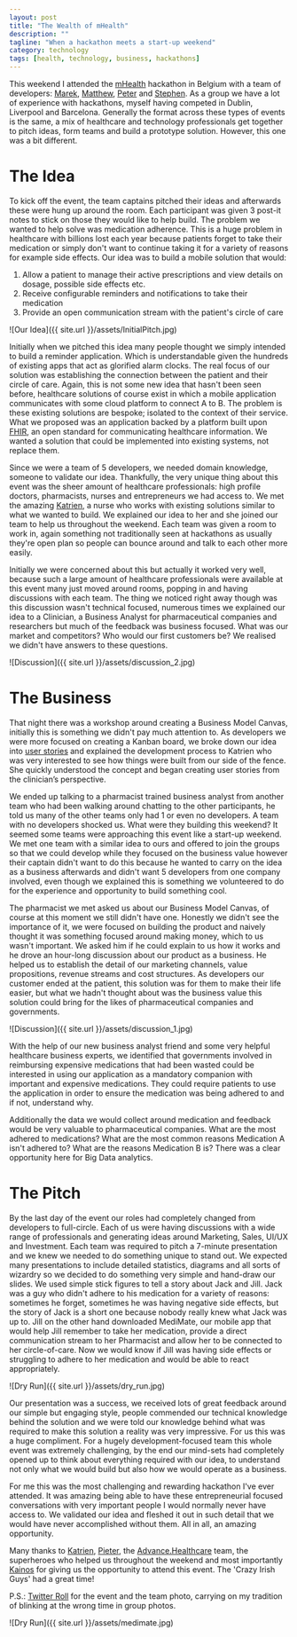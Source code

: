 ```yaml
---
layout: post
title: "The Wealth of mHealth"
description: ""
tagline: "When a hackathon meets a start-up weekend"
category: technology
tags: [health, technology, business, hackathons]
---
```


This weekend I attended the [mHealth](http://mhealth.be/en/home/) hackathon in Belgium with a team of developers: [Marek](https://twitter.com/marekkaluzny), [Matthew](https://twitter.com/matthewfitch23), [Peter](https://twitter.com/PMc_A) and [Stephen](https://twitter.com/iSteveyBrown). As a group we have a lot of experience with hackathons, myself having competed in Dublin, Liverpool and Barcelona. Generally the format across these types of events is the same, a mix of healthcare and technology professionals get together to pitch ideas, form teams and build a prototype solution. However, this one was a bit different.

# The Idea

To kick off the event, the team captains pitched their ideas and afterwards these were hung up around the room. Each participant was given 3 post-it notes to stick on those they would like to help build. The problem we wanted to help solve was medication adherence. This is a huge problem in healthcare with billions lost each year because patients forget to take their medication or simply don't want to continue taking it for a variety of reasons for example side effects. Our idea was to build a mobile solution that would:

<ol>
	<li>Allow a patient to manage their active prescriptions and view details on dosage, possible side effects etc.</li>
	<li>Receive configurable reminders and notifications to take their medication</li>
	<li>Provide an open communication stream with the patient's circle of care</li>
</ol>

![Our Idea]({{ site.url }}/assets/InitialPitch.jpg)

Initially when we pitched this idea many people thought we simply intended to build a reminder application. Which is understandable given the hundreds of existing apps that act as glorified alarm clocks. The real focus of our solution was establishing the connection between the patient and their circle of care. Again, this is not some new idea that hasn't been seen before, healthcare solutions of course exist in which a mobile application communicates with some cloud platform to connect A to B. The problem is these existing solutions are bespoke; isolated to the context of their service. What we proposed was an application backed by a platform built upon [FHIR](https://www.hl7.org/fhir/overview.html), an open standard for communicating healthcare information. We wanted a solution that could be implemented into existing systems, not replace them.

Since we were a team of 5 developers, we needed domain knowledge, someone to validate our idea. Thankfully, the very unique thing about this event was the sheer amount of healthcare professionals: high profile doctors, pharmacists, nurses and entrepreneurs we had access to. We met the amazing [Katrien](https://twitter.com/KatrienApers), a nurse who works with existing solutions similar to what we wanted to build. We explained our idea to her and she joined our team to help us throughout the weekend. Each team was given a room to work in, again something not traditionally seen at hackathons as usually they're open plan so people can bounce around and talk to each other more easily. 

Initially we were concerned about this but actually it worked very well, because such a large amount of healthcare professionals were available at this event many just moved around rooms, popping in and having discussions with each team. The thing we noticed right away though was this discussion wasn't technical focused, numerous times we explained our idea to a Clinician, a Business Analyst for pharmaceutical companies and researchers but much of the feedback was business focused. What was our market and competitors? Who would our first customers be? We realised we didn't have answers to these questions. 

![Discussion]({{ site.url }}/assets/discussion_2.jpg)

# The Business

That night there was a workshop around creating a Business Model Canvas, initially this is something we didn't pay much attention to. As developers we were more focused on creating a Kanban board, we broke down our idea into [user stories](https://www.mountaingoatsoftware.com/agile/user-stories) and explained the development process to Katrien who was very interested to see how things were built from our side of the fence. She quickly understood the concept and began creating user stories from the clinician’s perspective.

We ended up talking to a pharmacist trained business analyst from another team who had been walking around chatting to the other participants, he told us many of the other teams only had 1 or even no developers. A team with no developers shocked us. What were they building this weekend? It seemed some teams were approaching this event like a start-up weekend. We met one team with a similar idea to ours and offered to join the groups so that we could develop while they focused on the business value however their captain didn't want to do this because he wanted to carry on the idea as a business afterwards and didn't want 5 developers from one company involved, even though we explained this is something we volunteered to do for the experience and opportunity to build something cool. 

The pharmacist we met asked us about our Business Model Canvas, of course at this moment we still didn't have one. Honestly we didn't see the importance of it, we were focused on building the product and naively thought it was something focused around making money, which to us wasn't important. We asked him if he could explain to us how it works and he drove an hour-long discussion about our product as a business. He helped us to establish the detail of our marketing channels, value propositions, revenue streams and cost structures. As developers our customer ended at the patient, this solution was for them to make their life easier, but what we hadn't thought about was the business value this solution could bring for the likes of pharmaceutical companies and governments.

![Discussion]({{ site.url }}/assets/discussion_1.jpg)

With the help of our new business analyst friend and some very helpful healthcare business experts, we identified that governments involved in reimbursing expensive medications that had been wasted could be interested in using our application as a mandatory companion with important and expensive medications. They could require patients to use the application in order to ensure the medication was being adhered to and if not, understand why. 

Additionally the data we would collect around medication and feedback would be very valuable to pharmaceutical companies. What are the most adhered to medications? What are the most common reasons Medication A isn't adhered to? What are the reasons Medication B is? There was a clear opportunity here for Big Data analytics.

# The Pitch

By the last day of the event our roles had completely changed from developers to full-circle. Each of us were having discussions with a wide range of professionals and generating ideas around Marketing, Sales, UI/UX and Investment. Each team was required to pitch a 7-minute presentation and we knew we needed to do something unique to stand out. We expected many presentations to include detailed statistics, diagrams and all sorts of wizardry so we decided to do something very simple and hand-draw our slides. We used simple stick figures to tell a story about Jack and Jill. Jack was a guy who didn't adhere to his medication for a variety of reasons: sometimes he forget, sometimes he was having negative side effects, but the story of Jack is a short one because nobody really knew what Jack was up to. Jill on the other hand downloaded MediMate, our mobile app that would help Jill remember to take her medication, provide a direct communication stream to her Pharmacist and allow her to be connected to her circle-of-care. Now we would know if Jill was having side effects or struggling to adhere to her medication and would be able to react appropriately.

![Dry Run]({{ site.url }}/assets/dry_run.jpg)

Our presentation was a success, we received lots of great feedback around our simple but engaging style, people commended our technical knowledge behind the solution and we were told our knowledge behind what was required to make this solution a reality was very impressive. For us this was a huge compliment. For a hugely development-focused team this whole event was extremely challenging, by the end our mind-sets had completely opened up to think about everything required with our idea, to understand not only what we would build but also how we would operate as a business.

For me this was the most challenging and rewarding hackathon I've ever attended. It was amazing being able to have these entrepreneurial focused conversations with very important people I would normally never have access to. We validated our idea and fleshed it out in such detail that we would have never accomplished without them. All in all, an amazing opportunity.

Many thanks to [Katrien](https://twitter.com/KatrienApers), [Pieter](https://twitter.com/PieterClompen), the [Advance.Healthcare](http://advance.healthcare/) team, the superheroes who helped us throughout the weekend and most importantly [Kainos](https://www.kainos.com/) for giving us the opportunity to attend this event. The 'Crazy Irish Guys' had a great time!

P.S.: [Twitter Roll](https://twitter.com/search?q=%23medimate&src=typd) for the event and the team photo, carrying on my tradition of blinking at the wrong time in group photos.

![Dry Run]({{ site.url }}/assets/medimate.jpg)

